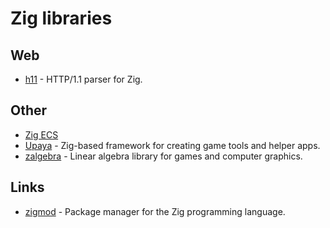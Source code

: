 # Zig libraries

## Web

- [h11](https://github.com/ducdetronquito/h11) - HTTP/1.1 parser for Zig.

## Other

- [Zig ECS](https://github.com/prime31/zig-ecs)
- [Upaya](https://github.com/prime31/zig-upaya) - Zig-based framework for creating game tools and helper apps.
- [zalgebra](https://github.com/kooparse/zalgebra) - Linear algebra library for games and computer graphics.

## Links

- [zigmod](https://github.com/nektro/zigmod) - Package manager for the Zig programming language.
